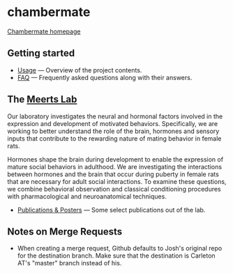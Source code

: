 # chambermate
[Chambermate homepage](https://carleton.github.io/chambermate/)

## Getting started

* [Usage](usage.md) — Overview of the project contents.
* [FAQ](faq.md) — Frequently asked questions along with their answers.

## The [Meerts Lab](https://apps.carleton.edu/curricular/psyc/meertslab/)

Our laboratory investigates the neural and hormonal factors involved in the expression and development of motivated behaviors. Specifically, we are working to better understand the role of the brain, hormones and sensory inputs that contribute to the rewarding nature of mating behavior in female rats.

Hormones shape the brain during development to enable the expression of mature social behaviors in adulthood. We are investigating the interactions between hormones and the brain that occur during puberty in female rats that are necessary for adult social interactions. To examine these questions, we combine behavioral observation and classical conditioning procedures with pharmacological and neuroanatomical techniques.

* [Publications & Posters](https://apps.carleton.edu/curricular/psyc/meertslab/publications/) — Some select publications out of the lab.

## Notes on Merge Requests

* When creating a merge request, Github defaults to Josh's original repo for the destination branch. Make sure that the destination is Carleton AT's "master" branch instead of his.
